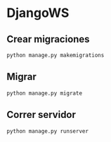 # DjangoWS

## Crear migraciones

    python manage.py makemigrations


## Migrar

    python manage.py migrate


## Correr servidor

    python manage.py runserver